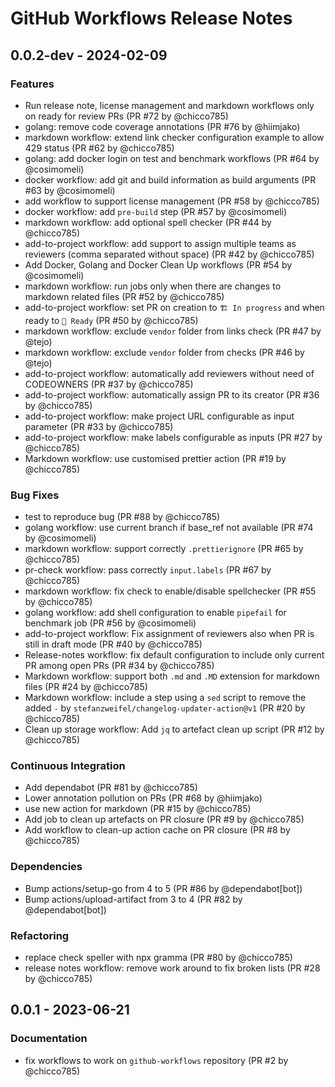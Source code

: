 # GitHub Workflows Release Notes

## 0.0.2-dev - 2024-02-09

### Features

- Run release note, license management and markdown workflows only on ready for
  review PRs (PR #72 by @chicco785)
- golang: remove code coverage annotations (PR #76 by @hiimjako)
- markdown workflow: extend link checker configuration example to allow 429
  status (PR #62 by @chicco785)
- golang: add docker login on test and benchmark workflows (PR #64 by
  @cosimomeli)
- docker workflow: add git and build information as build arguments (PR #63 by
  @cosimomeli)
- add workflow to support license management (PR #58 by @chicco785)
- docker workflow: add `pre-build` step (PR #57 by @cosimomeli)
- markdown workflow: add optional spell checker (PR #44 by @chicco785)
- add-to-project workflow: add support to assign multiple teams as reviewers
  (comma separated without space) (PR #42 by @chicco785)
- Add Docker, Golang and Docker Clean Up workflows (PR #54 by @cosimomeli)
- markdown workflow: run jobs only when there are changes to markdown related
  files (PR #52 by @chicco785)
- add-to-project workflow: set PR on creation to `🏗 In progress` and when ready
  to `🔖 Ready` (PR #50 by @chicco785)
- markdown workflow: exclude `vendor` folder from links check (PR #47 by @tejo)
- markdown workflow: exclude `vendor` folder from checks (PR #46 by @tejo)
- add-to-project workflow: automatically add reviewers without need of
  CODEOWNERS (PR #37 by @chicco785)
- add-to-project workflow: automatically assign PR to its creator (PR #36 by
  @chicco785)
- add-to-project workflow: make project URL configurable as input parameter (PR
  #33 by @chicco785)
- add-to-project workflow: make labels configurable as inputs (PR #27 by
  @chicco785)
- Markdown workflow: use customised prettier action (PR #19 by @chicco785)

### Bug Fixes

- test to reproduce bug (PR #88 by @chicco785)
- golang workflow: use current branch if base_ref not available (PR #74 by
  @cosimomeli)
- markdown workflow: support correctly `.prettierignore` (PR #65 by @chicco785)
- pr-check workflow: pass correctly `input.labels` (PR #67 by @chicco785)
- markdown workflow: fix check to enable/disable spellchecker (PR #55 by
  @chicco785)
- golang workflow: add shell configuration to enable `pipefail` for benchmark
  job (PR #56 by @cosimomeli)
- add-to-project workflow: Fix assignment of reviewers also when PR is still in
  draft mode (PR #40 by @chicco785)
- Release-notes workflow: fix default configuration to include only current PR
  among open PRs (PR #34 by @chicco785)
- Markdown workflow: support both `.md` and `.MD` extension for markdown files
  (PR #24 by @chicco785)
- Markdown workflow: include a step using a `sed` script to remove the added `-`
  by `stefanzweifel/changelog-updater-action@v1` (PR #20 by @chicco785)
- Clean up storage workflow: Add `jq` to artefact clean up script (PR #12 by
  @chicco785)

### Continuous Integration

- Add dependabot (PR #81 by @chicco785)
- Lower annotation pollution on PRs (PR #68 by @hiimjako)
- use new action for markdown (PR #15 by @chicco785)
- Add job to clean up artefacts on PR closure (PR #9 by @chicco785)
- Add workflow to clean-up action cache on PR closure (PR #8 by @chicco785)

### Dependencies

- Bump actions/setup-go from 4 to 5 (PR #86 by @dependabot[bot])
- Bump actions/upload-artifact from 3 to 4 (PR #82 by @dependabot[bot])

### Refactoring

- replace check speller with npx gramma (PR #80 by @chicco785)
- release notes workflow: remove work around to fix broken lists (PR #28 by
  @chicco785)

## 0.0.1 - 2023-06-21

### Documentation

- fix workflows to work on `github-workflows` repository (PR #2 by @chicco785)
